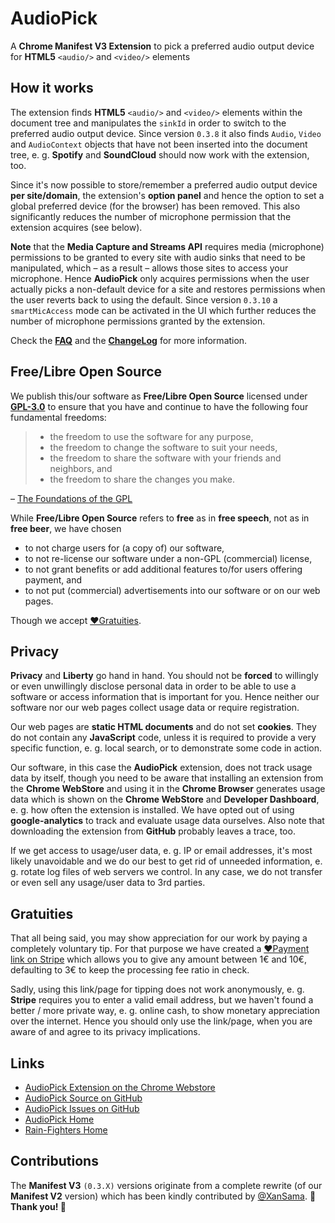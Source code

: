 # AudioPick <!-- <img src="./resources/Icons/APV3_Icon_2d_2c_192.png" align="right" width="128" height="128"> -->
A **Chrome Manifest V3 Extension** to pick a preferred audio output device for **HTML5** `<audio/>` and `<video/>` elements

## How it works
The extension finds **HTML5** `<audio/>` and `<video/>` elements within the document tree and manipulates the `sinkId` in order
to switch to the preferred audio output device. Since version `0.3.8` it also finds `Audio`, `Video` and `AudioContext` objects that have not been inserted into the document tree, e. g. **Spotify** and **SoundCloud** should now work with the extension, too.

Since it's now possible to store/remember a preferred audio output device **per site/domain**, the extension's **option panel** and hence the option to set a global preferred device (for the browser) has been removed. This also significantly reduces the number of microphone permission that the extension acquires (see below).

**Note** that the **Media Capture and Streams API** requires media (microphone) permissions to be granted to every site with audio sinks that need to be manipulated, which &ndash; as a result &ndash; allows those sites to access your microphone. Hence **AudioPick** only acquires permissions when the user actually picks a non-default device for a site and restores permissions when the user reverts back to using the default. Since version `0.3.10` a `smartMicAccess` mode can be activated in the UI which further reduces the number of microphone permissions granted by the extension.

Check the [**FAQ**](./FAQ.md) and the [**ChangeLog**](./CHANGELOG.md) for more information.

## Free/Libre Open Source
We publish this/our software as **Free/Libre Open Source** licensed under [**GPL-3.0**](https://www.gnu.org/licenses/gpl-3.0.en.html#license-text) to ensure that you have and continue to have the following four fundamental freedoms:
> - the freedom to use the software for any purpose,
> - the freedom to change the software to suit your needs,
> - the freedom to share the software with your friends and neighbors, and
> - the freedom to share the changes you make.

&ndash; [The Foundations of the GPL](https://www.gnu.org/licenses/quick-guide-gplv3.html#the-foundations-of-the-gpl)

While **Free/Libre Open Source** refers to **free** as in **free speech**, not as in **free beer**, we have chosen
- to not charge users for (a copy of) our software,
- to not re-license our software under a non-GPL (commercial) license,
- to not grant benefits or add additional features to/for users offering payment, and
- to not put (commercial) advertisements into our software or on our web pages.

Though we accept [&#10084;Gratuities](#gratuities).

## Privacy
**Privacy** and **Liberty** go hand in hand. You should not be **forced** to willingly or even unwillingly disclose personal data in order to be able to use a software or access information that is important for you. Hence neither our software nor our web pages collect usage data or require registration.

Our web pages are **static HTML documents** and do not set **cookies**. They do not contain any **JavaScript** code, unless it is required to provide a very specific function, e. g. local search, or to demonstrate some code in action.

Our software, in this case the **AudioPick** extension, does not track usage data by itself, though you need to be aware that installing an extension from the **Chrome WebStore** and using it in the **Chrome Browser** generates usage data which is shown on the **Chrome  WebStore** and **Developer Dashboard**, e. g. how often the extension is installed. We have opted out of using **google-analytics** to track and evaluate usage data ourselves. Also note that downloading the extension from **GitHub** probably leaves a trace, too.

If we get access to usage/user data, e. g. IP or email addresses, it's most likely unavoidable and we do our best to get rid of unneeded information, e. g. rotate log files of web servers we control. In any case, we do not transfer or even sell any usage/user data to 3rd parties.

## Gratuities
That all being said, you may show appreciation for our work by paying a completely voluntary tip. For that purpose we have created a [&#10084;Payment link on Stripe](https://buy.stripe.com/9AQ2bp1MJbkeboQ7ss) which allows you to give any amount between 1€ and 10€, defaulting to 3€ to keep the processing fee ratio in check.

Sadly, using this link/page for tipping does not work anonymously, e. g. **Stripe** requires you to enter a valid email address, but we haven't found a better / more private way, e. g. online cash, to show monetary appreciation over the internet. Hence you should only use the link/page, when you are aware of and agree to its privacy implications.

## Links
- [AudioPick Extension on the Chrome Webstore](https://chrome.google.com/webstore/detail/audiopick/gfhcppdamigjkficnjnhmnljljhagaha)
- [AudioPick Source on GitHub](https://github.com/rain-fighters/AudioPick)
- [AudioPick Issues on GitHub](https://github.com/rain-fighters/AudioPick/issues)
- [AudioPick Home](https://rain-fighters.github.io/AudioPick)
- [Rain-Fighters Home](https://rain-fighters.github.io/)

## Contributions
The **Manifest V3** `(0.3.X)` versions originate from a complete rewrite (of our **Manifest V2** version) which has been kindly contributed by [@XanSama](https://github.com/XanSama). **&#127876; Thank you! &#127876;**
